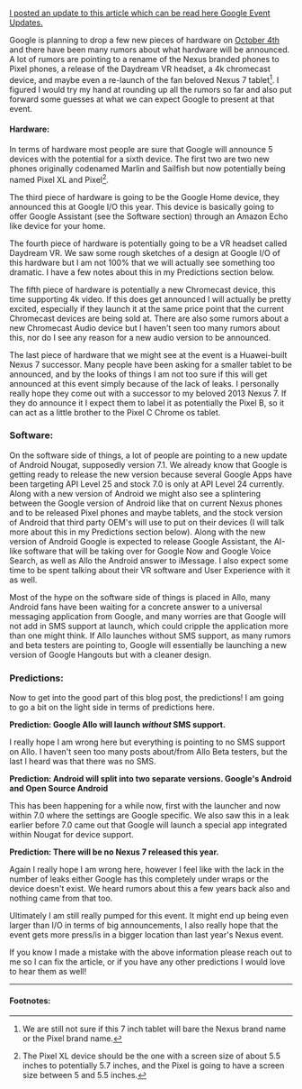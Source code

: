 <ins>I posted an update to this article which can be read here <a href="./GoogleEventUpdates">Google Event Updates</a>.</ins>

Google is planning to drop a few new pieces of hardware on <a href="http://www.androidpolice.com/2016/09/01/google-will-announce-pixel-phones-4k-chromecast-google-home-daydream-vr-viewer-on-october-4th/" class="link link--out">October 4th</a> and there have been many rumors about what hardware will be announced. A lot of rumors are pointing to a rename of the Nexus branded phones to Pixel phones, a release of the Daydream VR headset, a 4k chromecast device, and maybe even a re-launch of the fan beloved Nexus 7 tablet[^1]. I figured I would try my hand at rounding up all the rumors so far and also put forward some guesses at what we can expect Google to present at that event.


#### Hardware:


In terms of hardware most people are sure that Google will announce 5 devices with the potential for a sixth device. The first two are two new phones originally codenamed Marlin and Sailfish but now potentially being named Pixel XL and Pixel[^2].


The third piece of hardware is going to be the Google Home device, they announced this at Google I/O this year. This device is basically going to offer Google Assistant (see the Software section) through an Amazon Echo like device for your home.


The fourth piece of hardware is potentially going to be a VR headset called Daydream VR. We saw some rough sketches of a design at Google I/O of this hardware but I am not 100% that we will actually see something too dramatic. I have a few notes about this in my Predictions section below.


The fifth piece of hardware is potentially a new Chromecast device, this time supporting 4k video. If this does get announced I will actually be pretty excited, especially if they launch it at the same price point that the current Chromecast devices are being sold at. There are also some rumors about a new Chromecast Audio device but I haven't seen too many rumors about this, nor do I see any reason for a new audio version to be announced.


The last piece of hardware that we might see at the event is a Huawei-built Nexus 7 successor. Many people have been asking for a smaller tablet to be announced, and by the looks of things I am not too sure if this will get announced at this event simply because of the lack of leaks. I personally really hope they come out with a successor to my beloved 2013 Nexus 7. If they do announce it I expect them to label it as potentially the Pixel B, so it can act as a little brother to the Pixel C Chrome os tablet.

### Software:

On the software side of things, a lot of people are pointing to a new update of Android Nougat, supposedly version 7.1. We already know that Google is getting ready to release the new version because several Google Apps have been targeting API Level 25 and stock 7.0 is only at API Level 24 currently. Along with a new version of Android we might also see a splintering between the Google version of Android like that on current Nexus phones and to be released Pixel phones and maybe tablets, and the stock version of Android
that third party OEM's will use to put on their devices (I will talk more about this in my Predictions section below). Along with the new version of Android Google is expected to release Google Assistant, the AI-like software that will be taking over for Google Now and Google Voice Search, as well as Allo the Android answer to iMessage. I also expect some time to be spent talking about their VR software and User Experience with it as well.


Most of the hype on the software side of things is placed in Allo, many Android fans have been waiting for a concrete answer to a universal messaging application from Google, and many worries are that Google will not add in SMS support at launch, which could cripple the application more than one might think. If Allo launches without SMS support, as many rumors and beta testers are pointing to, Google will essentially be launching a new version of Google Hangouts but with a cleaner design.

### Predictions:

Now to get into the good part of this blog post, the predictions! I am going to go a bit on the light side in terms of predictions here.

**Prediction: Google Allo will launch *without* SMS support.**

I really hope I am wrong here but everything is pointing to no SMS support on Allo. I haven't seen too many posts about/from Allo Beta testers, but the last I heard was that there was no SMS.

**Prediction: Android will split into two separate versions. Google's Android and Open Source Android**

This has been happening for a while now, first with the launcher and now within 7.0 where the settings are Google specific. We also saw this in a leak earlier before 7.0 came out that Google will launch a special app integrated within Nougat for device support.

**Prediction: There will be no Nexus 7 released this year.**

Again I really hope I am wrong here, however I feel like with the lack in the number of leaks either Google has this completely under wraps or the device doesn't exist. We heard rumors about this a few years back also and nothing came from that too.

Ultimately I am still really pumped for this event. It might end up being even larger than I/O in terms of big announcements, I also really hope that the event gets more press/is in a bigger location than last year's Nexus event.

If you know I made a mistake with the above information please reach out to me so I can fix the article, or if you have any other predictions I would love to hear them as well!

---
#### Footnotes:
[^1]: We are still not sure if this 7 inch tablet will bare the Nexus brand name or the Pixel brand name.

[^2]: The Pixel XL device should be the one with a screen size of about 5.5 inches to potentially 5.7 inches, and the Pixel is going to have a screen size between 5 and 5.5 inches.
